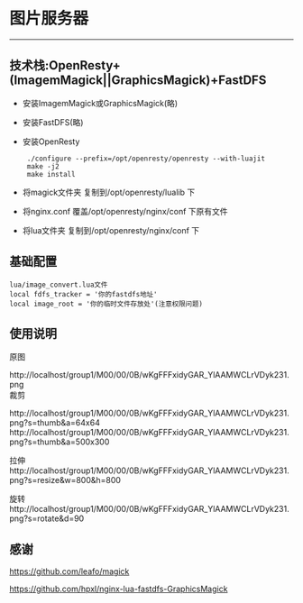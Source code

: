 # 图片服务器
---

## 技术栈:OpenResty+(ImagemMagick||GraphicsMagick)+FastDFS
 

 - 安装ImagemMagick或GraphicsMagick(略)
 - 安装FastDFS(略)
 - 安装OpenResty
    
        ./configure --prefix=/opt/openresty/openresty --with-luajit
        make -j2
        make install
 - 将magick文件夹 复制到/opt/openresty/lualib 下
 - 将nginx.conf 覆盖/opt/openresty/nginx/conf 下原有文件
 - 将lua文件夹 复制到/opt/openresty/nginx/conf 下

## 基础配置
    
    lua/image_convert.lua文件
    local fdfs_tracker = '你的fastdfs地址'
    local image_root = '你的临时文件存放处'(注意权限问题)
## 使用说明

  原图
  
  http://localhost/group1/M00/00/0B/wKgFFFxidyGAR_YlAAMWCLrVDyk231.png   
  裁剪
  
  http://localhost/group1/M00/00/0B/wKgFFFxidyGAR_YlAAMWCLrVDyk231.png?s=thumb&a=64x64
  http://localhost/group1/M00/00/0B/wKgFFFxidyGAR_YlAAMWCLrVDyk231.png?s=thumb&a=500x300
  
  拉伸
  http://localhost/group1/M00/00/0B/wKgFFFxidyGAR_YlAAMWCLrVDyk231.png?s=resize&w=800&h=800
  
  旋转
  http://localhost/group1/M00/00/0B/wKgFFFxidyGAR_YlAAMWCLrVDyk231.png?s=rotate&d=90
  
  
## 感谢
   
   https://github.com/leafo/magick
   
   https://github.com/hpxl/nginx-lua-fastdfs-GraphicsMagick
   
